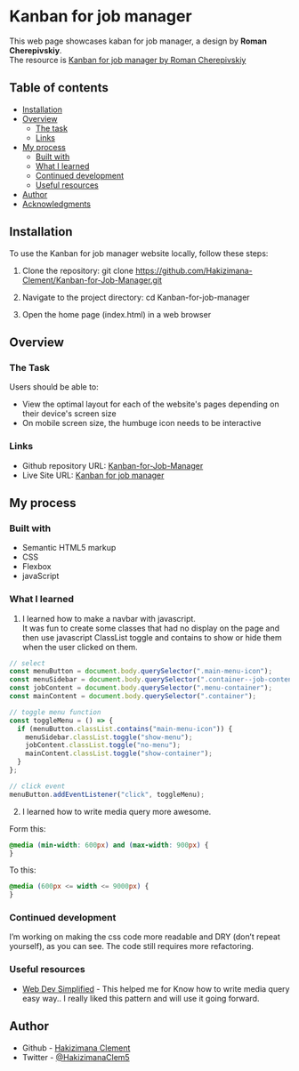 # Kanban for job manager

This web page showcases kaban for job manager, a design by <b>Roman Cherepivskiy</b>. <br>
The resource is [Kanban for job manager by Roman Cherepivskiy](https://dribbble.com/shots/7024782-Kanban-for-Job-Manager)

## Table of contents

- [Installation](#installation)
- [Overview](#overview)
  - [The task](#the-task)
  - [Links](#links)
- [My process](#my-process)
  - [Built with](#built-with)
  - [What I learned](#what-i-learned)
  - [Continued development](#continued-development)
  - [Useful resources](#useful-resources)
- [Author](#author)
- [Acknowledgments](#acknowledgments)

## Installation

To use the Kanban for job manager website locally, follow these steps:

1. Clone the repository: git clone https://github.com/Hakizimana-Clement/Kanban-for-Job-Manager.git

2. Navigate to the project directory: cd Kanban-for-job-manager

3. Open the home page (index.html) in a web browser

## Overview

### The Task

Users should be able to:

- View the optimal layout for each of the website's pages depending on their device's screen size
- On mobile screen size, the humbuge icon needs to be interactive

### Links

- Github repository URL: [Kanban-for-Job-Manager](https://github.com/Hakizimana-Clement/Kanban-for-Job-Manager)
- Live Site URL: [Kanban for job manager](https://hakizimana-clement.github.io/Kanban-for-Job-Manager/)

## My process

### Built with

- Semantic HTML5 markup
- CSS
- Flexbox
- javaScript

### What I learned

1. I learned how to make a navbar with javascript.<br>
   It was fun to create some classes that had no display on the page and then use javascript ClassList toggle and contains to show or hide them when the user clicked on them.

```js
// select
const menuButton = document.body.querySelector(".main-menu-icon");
const menuSidebar = document.body.querySelector(".container--job-content");
const jobContent = document.body.querySelector(".menu-container");
const mainContent = document.body.querySelector(".container");

// toggle menu function
const toggleMenu = () => {
  if (menuButton.classList.contains("main-menu-icon")) {
    menuSidebar.classList.toggle("show-menu");
    jobContent.classList.toggle("no-menu");
    mainContent.classList.toggle("show-container");
  }
};

// click event
menuButton.addEventListener("click", toggleMenu);
```

2. I learned how to write media query more awesome.

Form this:

```css
@media (min-width: 600px) and (max-width: 900px) {
}
```

To this:

```css
@media (600px <= width <= 9000px) {
}
```

### Continued development

I’m working on making the css code more readable and DRY (don’t repeat yourself), as you can see. The code still requires more refactoring.

### Useful resources

- [Web Dev Simplified](https://www.youtube.com/shorts/IQqpnu6AhE8) - This helped me for Know how to write media query easy way.. I really liked this pattern and will use it going forward.

## Author

- Github - [Hakizimana Clement](https://github.com/Hakizimana-Clement/)
- Twitter - [@HakizimanaClem5](https://www.twitter.com/HakizimanaClem5)
